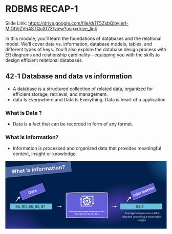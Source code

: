 
# RDBMS RECAP-1
Slide Link: https://drive.google.com/file/d/1T5ZsbQibyIerI-MiOtVjZVh4STQuXf73/view?usp=drive_link



In this module, you’ll learn the foundations of databases and the relational model. We’ll cover data vs. information, database models, tables, and different types of keys. You’ll also explore the database design process with ER diagrams and relationship cardinality—equipping you with the skills to design efficient relational databases.

## 42-1 Database and data vs information
- A database is a structured collection of related data, organized for efficient storage, retrieval, and management.
- data Is Everywhere and Data Is Everything. Data is heart of a application 

### What is Data ?
- Data is a fact that can be recorded in form of any format. 

### What is Information?
- Information is processed and organized data that provides meaningful context, insight or knowledge. 

![alt text](image.png)